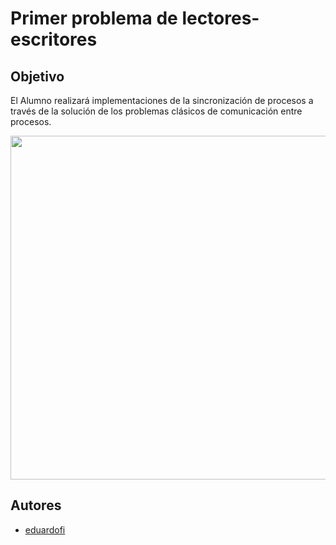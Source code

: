 # Primer problema de lectores-escritores

## Objetivo

El Alumno realizará implementaciones de la sincronización de procesos a través de la solución de los problemas clásicos de comunicación entre procesos.

<p align="center">
  <a href="url"><img src="https://turnoff.us/image/en/thread-sleep-room.png" align="center" height="550"></a>
</p>

## Autores

- [eduardofi](https://github.com/eduardofi/)
